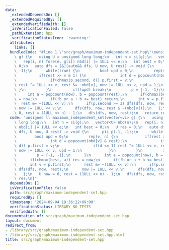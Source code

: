 ```yaml
---
data:
  _extendedDependsOn: []
  _extendedRequiredBy: []
  _extendedVerifiedWith: []
  _isVerificationFailed: false
  _pathExtension: hpp
  _verificationStatusIcon: ':warning:'
  attributes:
    links: []
  bundledCode: "#line 1 \"src/graph/maximum-independent-set.hpp\"\nunsigned ll maximum_independent_set(vector<vi>\
    \ g) {\n   using U = unsigned long long;\n   int n = si(g);\n   vector<U> nbd(n);\n\
    \   rep(i, n) fore(e, g[i]) nbd[i] |= 1ULL << e;\n   int best = 0;\n   U res =\
    \ 0;\n   auto dfs = [&](auto&& dfs, U now, U rest) -> void {\n      pii p(-1,\
    \ -1);\n      while(true) {\n         bool upd = 0;\n         rep(v, n) {\n  \
    \          if(rest >> v & 1) {\n               int d = popcount(nbd[v] & rest);\n\
    \               if(chmax(p.second, d)) p.first = v;\n               if(d <= 1)\
    \ rest ^= 1ULL << v, rest &= ~nbd[v], now |= 1ULL << v, upd = 1;\n           \
    \ }\n         }\n         if(!upd) break;\n         p = {-1, -1};\n      }\n \
    \     int a = popcount(now), b = popcount(rest);\n      if(chmax(best, a)) res\
    \ = now;\n      if(!b or a + b <= best) return;\n      int v = p.first;\n    \
    \  rest &= ~(1ULL << v);\n      if(p.second >= 3) dfs(dfs, now, rest);\n     \
    \ now |= 1ULL << v;\n      dfs(dfs, now, rest & ~(nbd[v]));\n   };\n   U now =\
    \ 0, rest = (1ULL << n) - 1;\n   dfs(dfs, now, rest);\n   return res;\n}\n"
  code: "unsigned ll maximum_independent_set(vector<vi> g) {\n   using U = unsigned\
    \ long long;\n   int n = si(g);\n   vector<U> nbd(n);\n   rep(i, n) fore(e, g[i])\
    \ nbd[i] |= 1ULL << e;\n   int best = 0;\n   U res = 0;\n   auto dfs = [&](auto&&\
    \ dfs, U now, U rest) -> void {\n      pii p(-1, -1);\n      while(true) {\n \
    \        bool upd = 0;\n         rep(v, n) {\n            if(rest >> v & 1) {\n\
    \               int d = popcount(nbd[v] & rest);\n               if(chmax(p.second,\
    \ d)) p.first = v;\n               if(d <= 1) rest ^= 1ULL << v, rest &= ~nbd[v],\
    \ now |= 1ULL << v, upd = 1;\n            }\n         }\n         if(!upd) break;\n\
    \         p = {-1, -1};\n      }\n      int a = popcount(now), b = popcount(rest);\n\
    \      if(chmax(best, a)) res = now;\n      if(!b or a + b <= best) return;\n\
    \      int v = p.first;\n      rest &= ~(1ULL << v);\n      if(p.second >= 3)\
    \ dfs(dfs, now, rest);\n      now |= 1ULL << v;\n      dfs(dfs, now, rest & ~(nbd[v]));\n\
    \   };\n   U now = 0, rest = (1ULL << n) - 1;\n   dfs(dfs, now, rest);\n   return\
    \ res;\n}"
  dependsOn: []
  isVerificationFile: false
  path: src/graph/maximum-independent-set.hpp
  requiredBy: []
  timestamp: '2024-09-04 19:36:22+09:00'
  verificationStatus: LIBRARY_NO_TESTS
  verifiedWith: []
documentation_of: src/graph/maximum-independent-set.hpp
layout: document
redirect_from:
- /library/src/graph/maximum-independent-set.hpp
- /library/src/graph/maximum-independent-set.hpp.html
title: src/graph/maximum-independent-set.hpp
---
```

